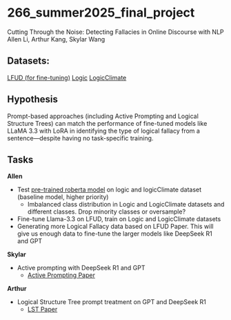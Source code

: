 # 266_summer2025_final_project
Cutting Through the Noise: Detecting Fallacies in Online Discourse with NLP
Allen Li, Arthur Kang, Skylar Wang

## Datasets:
[LFUD (for fine-tuning)](https://github.com/YandaGo/LFUD/blob/main/LFUD.csv)
[Logic](https://github.com/causalNLP/logical-fallacy/blob/main/data/edu_all.csv)
[LogicClimate](https://github.com/causalNLP/logical-fallacy/blob/main/data/climate_all.csv)


## Hypothesis
Prompt-based approaches (including Active Prompting and Logical Structure Trees) can match the performance of fine-tuned models like LLaMA 3.3 with LoRA in identifying the type of logical fallacy from a sentence—despite having no task-specific training.

## Tasks
__Allen__
- Test [pre-trained roberta model](https://huggingface.co/MidhunKanadan/roberta-large-fallacy-classification) on logic and logicClimate dataset (baseline model, higher priority)
  - Imbalanced class distribution in Logic and LogicClimate datasets and different classes. Drop minority classes or oversample?
- Fine-tune Llama-3.3 on LFUD, train on Logic and LogicClimate datasets
- Generating more Logical Fallacy data based on LFUD Paper. This will give us enough data to fine-tune the larger models like DeepSeek R1 and GPT

__Skylar__
- Active prompting with DeepSeek R1 and GPT
  - [Active Prompting Paper](https://aclanthology.org/2024.acl-long.73.pdf)
  
__Arthur__
- Logical Structure Tree prompt treatment on GPT and DeepSeek R1
  - [LST Paper](https://aclanthology.org/2024.emnlp-main.730.pdf)
